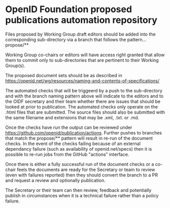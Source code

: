 # OpenID Foundation proposed publications automation repository

Files proposed by Working Group draft editors should be added into the corresponding sub-directory via a branch that follows the pattern...
    propose/**

Working Group co-chairs or editors will have access right granted that allow them to commit only to sub-directories that are pertinent to their Working Group(s).

The proposed document sets should be as described in https://openid.net/wg/resources/naming-and-contents-of-specifications/

The automated checks that will be triggeerd by a push to the sub-directory and with the branch naming pattern above will indicate to the editors and to the OIDF secretary and their team whether there are issues that should be looked at prior to publication.  The automated checks only operate on the .html files that are submitted.  The source files should also be submitted with the same filename and extensions that may be .xml, .txt. or .md.

Once the checks have run the output can be reviewed under https://github.com/openid/publication/actions.  Further pushes to branches that match the propose/** pattern will result in re-run of the document checks. In the event of the checks failing because of an external dependancy failure (such as availability of openid.net/specs) then it is possible to re-run jobs from the GitHub "actions" interface.

Once there is either a fully successful run of the document checks or a co-chair feels the documents are ready for the Secretary or team to review (even with failures reported) then they should convert the branch to a PR and request a review and optionally publication.

The Secretary or their team can then review, feedback and potentially publish in circumstances when it is a technical failure rather than a policy failure.


